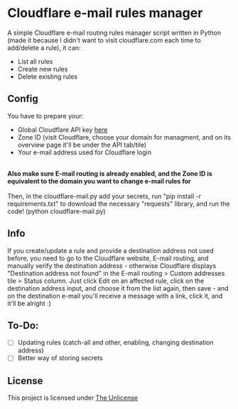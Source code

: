 # Cloudflare e-mail rules manager
A simple Cloudflare e-mail routing rules manager script written in Python (made it because I didn't want to visit cloudflare.com each time to add/delete a rule), it can:
- List all rules
- Create new rules
- Delete existing rules

## Config
You have to prepare your:
- Global Cloudflare API key [here](https://dash.cloudflare.com/profile/api-tokens)<br>
- Zone ID (visit Cloudflare, choose your domain for managment, and on its overview page it'll be under the API tab/tile)
- Your e-mail address used for Cloudflare login
<br>
<strong>Also make sure E-mail routing is already enabled, and the Zone ID is equivalent to the domain you want to change e-mail rules for</strong><br><br>
Then, in the cloudflare-mail.py add your secrets, run "pip install -r requirements.txt" to download the necessary "requests" library, and run the code! (python cloudflare-mail.py)

## Info
If you create/update a rule and provide a destination address not used before, you need to go to the Cloudflare website, E-mail routing, and manually verify the destination address - otherwise Cloudflare displays "Destination address not found" in the E-mail routing > Custom addresses tile > Status column. Just click Edit on an affected rule, click on the destination address input, and choose it from the list again, then save - and on the destination e-mail you'll receive a message with a link, click it, and it'll be alright :)

## To-Do:
- [ ] Updating rules (catch-all and other, enabling, changing destination address)
- [ ] Better way of storing secrets

## License
This project is licensed under [The Unlicense](https://choosealicense.com/licenses/unlicense/)
